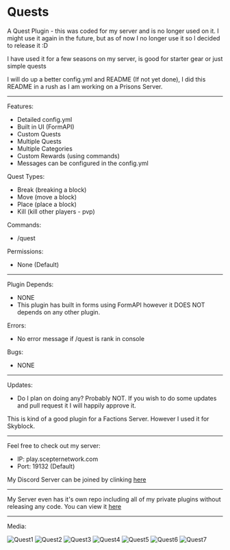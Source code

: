 # Quests

A Quest Plugin - this was coded for my server and is no longer used on it. I might use it again in the future, but as of now I no longer use it so I decided to release it :D

I have used it for a few seasons on my server, is good for starter gear or just simple quests

I will do up a better config.yml and README (If not yet done), I did this README in a rush as I am working on a Prisons Server.

----------

Features:

- Detailed config.yml
- Built in UI (FormAPI)
- Custom Quests
- Multiple Quests
- Multiple Categories
- Custom Rewards (using commands)
- Messages can be configured in the config.yml

Quest Types:

- Break (breaking a block)
- Move (move a block)
- Place (place a block)
- Kill (kill other players - pvp)

Commands:

- /quest

Permissions:

- None (Default)

----------

Plugin Depends:

- NONE
- This plugin has built in forms using FormAPI however it DOES NOT depends on any other plugin.

Errors:

- No error message if /quest is rank in console

Bugs:

- NONE

----------

Updates:

- Do I plan on doing any? Probably NOT. If you wish to do some updates and pull request it I will happily approve it.

This is kind of a good plugin for a Factions Server. However I used it for Skyblock.

----------

Feel free to check out my server:

- IP: play.scepternetwork.com
- Port: 19132 (Default)

My Discord Server can be joined by clinking [here](discord.scepternetwork.com)

----------

My Server even has it's own repo including all of my private plugins without releasing any code. You can view it [here](https://github.com/jaylac2000/ScepterNetwork)

----------

Media:

![Quest1](https://user-images.githubusercontent.com/53111006/92189293-4c0b4480-ee2c-11ea-8114-a0c706e62da8.png)
![Quest2](https://user-images.githubusercontent.com/53111006/92189299-4dd50800-ee2c-11ea-94b6-00e9c9058ed3.png)
![Quest3](https://user-images.githubusercontent.com/53111006/92189300-4f9ecb80-ee2c-11ea-91c3-55c9fea1a721.png)
![Quest4](https://user-images.githubusercontent.com/53111006/92189301-51688f00-ee2c-11ea-8b77-78fdd31a2080.png)
![Quest5](https://user-images.githubusercontent.com/53111006/92189306-5299bc00-ee2c-11ea-8579-c4643833cf39.png)
![Quest6](https://user-images.githubusercontent.com/53111006/92189312-54637f80-ee2c-11ea-8260-6b2c00d40784.png)
![Quest7](https://user-images.githubusercontent.com/53111006/92189315-562d4300-ee2c-11ea-9d8d-413c67b26b6c.png)
